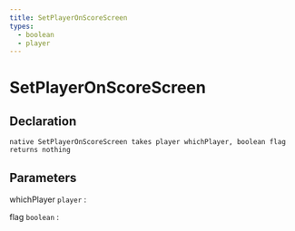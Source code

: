 ```yaml
---
title: SetPlayerOnScoreScreen
types:
  - boolean
  - player
---
```


# SetPlayerOnScoreScreen

## Declaration

```jass
native SetPlayerOnScoreScreen takes player whichPlayer, boolean flag returns nothing
```

## Parameters
whichPlayer `player`
: 

flag `boolean`
: 
